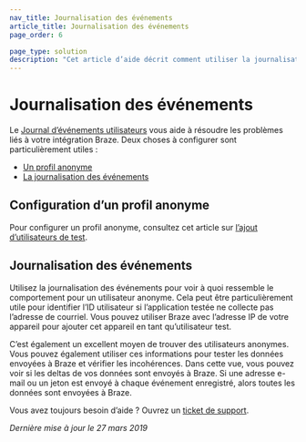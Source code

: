 ```yaml
---
nav_title: Journalisation des événements
article_title: Journalisation des événements
page_order: 6

page_type: solution
description: "Cet article d’aide décrit comment utiliser la journalisation des événements pour résoudre les problèmes liés à l’intégration de Braze."
---
```


# Journalisation des événements

Le [Journal d’événements utilisateurs][1] vous aide à résoudre les problèmes liés à votre intégration Braze. Deux choses à configurer sont particulièrement utiles :
* [Un profil anonyme](#setting-up-an-anonymous-profile)
* [La journalisation des événements](#using-event-logging)

## Configuration d’un profil anonyme

Pour configurer un profil anonyme, consultez cet article sur [l’ajout d’utilisateurs de test][2].

## Journalisation des événements

Utilisez la journalisation des événements pour voir à quoi ressemble le comportement pour un utilisateur anonyme. Cela peut être particulièrement utile pour identifier l’ID utilisateur si l’application testée ne collecte pas l’adresse de courriel. Vous pouvez utiliser Braze avec l’adresse IP de votre appareil pour ajouter cet appareil en tant qu’utilisateur test.

C’est également un excellent moyen de trouver des utilisateurs anonymes. Vous pouvez également utiliser ces informations pour tester les données envoyées à Braze et vérifier les incohérences. Dans cette vue, vous pouvez voir si les deltas de vos données sont envoyés à Braze. Si une adresse e-mail ou un jeton est envoyé à chaque événement enregistré, alors toutes les données sont envoyées à Braze.

Vous avez toujours besoin d’aide ? Ouvrez un [ticket de support]({{site.baseurl}}/braze_support/).

_Dernière mise à jour le 27 mars 2019_

[1]: {{site.baseurl}}/user_guide/administrative/app_settings/developer_console/event_user_log_tab
[2]: {{site.baseurl}}/user_guide/administrative/app_settings/developer_console/internal_groups_tab/#adding-test-users